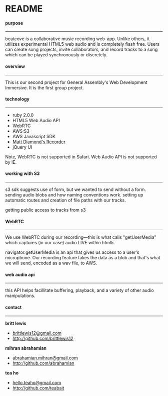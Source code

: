# README

#### purpose
****
beatcove is a collaborative music recording web-app. Unlike others, it utilizes experimental HTML5 web audio and is completely flash free. Users can create song projects, invite collaborators, and record tracks to a song which can be played synchronously or discretely.

#### overview
****
This is our second project for General Assembly's Web Development Immersive. It is the first group project. 

#### technology
****
* ruby 2.0.0
* HTML5 Web Audio API
* WebRTC
* AWS:S3
* AWS Javascript SDK
* [Matt Diamond's Recorder](https://github.com/mattdiamond/Recorderjs)
* jQuery UI

Note, WebRTC is not supported in Safari. Web Audio API is not supported by IE. 

#### working with S3
****
s3 sdk suggests use of form, but we wanted to send without a form. sending audio blobs and how naming conventions work. setting up automatic routes and creation of file paths with our tracks.

getting public access to tracks from s3

#### WebRTC
****
We use WebRTC during our recording—this is what calls "getUserMedia" which captures (in our case) audio LIVE within html5.

navigator.getUserMedia is an api that gives us access to a user's microphone. Our recording feature takes the data as a blob and that's what we will send, encoded as a wav file, to AWS.

#### web audio api
****

this API helps facillitate buffering, playback, and a variety of other audio manipulations.  

#### contact
****

**britt lewis**

* brittlewis12@gmail.com
* <http://github.com/brittlewis12>

**mihran abrahamian**

* abrahamian.mihran@gmail.com
* <http://github.com/abrahamian>

**tea ho**

* hello.teaho@gmail.com
* <http://github.com/teabait>